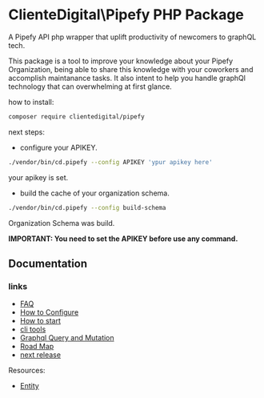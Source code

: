 # ClienteDigital\Pipefy PHP Package

A Pipefy API php wrapper that uplift productivity of newcomers to graphQL tech.

This package is a tool to improve your knowledge about your Pipefy Organization,
being able to share this knowledge with your coworkers and accomplish maintanance
tasks. It also intent to help you handle graphQl technology that can overwhelming
at first glance.

how to install:
```bash
composer require clientedigital/pipefy
```

next steps:

- configure your APIKEY.
```bash
./vendor/bin/cd.pipefy --config APIKEY 'ypur apikey here'
```
your apikey is set.



- build the cache of your organization schema.
```bash
./vendor/bin/cd.pipefy --config build-schema
```
Organization Schema was build.

**IMPORTANT: You need to set the APIKEY before use any command.**

## Documentation

### links

- [FAQ](https://github.com/cliente-digital/pipefy/blob/main/doc/faq.md)
- [How to Configure](https://github.com/cliente-digital/pipefy/blob/main/doc/configuration.md)
- [How to start](https://github.com/cliente-digital/pipefy/blob/main/doc/getstart.md)
- [cli tools](https://github.com/cliente-digital/pipefy/blob/main/doc/tools.md)
- [Graphql Query and Mutation](https://github.com/cliente-digital/pipefy/blob/main/doc/gql-files.md)
- [Road Map](https://github.com/orgs/cliente-digital/projects/2/views/1)
- [next release](https://github.com/orgs/cliente-digital/projects/2/views/3)

Resources:

- [Entity](https://github.com/cliente-digital/pipefy/blob/main/doc/Entity/README.md)
